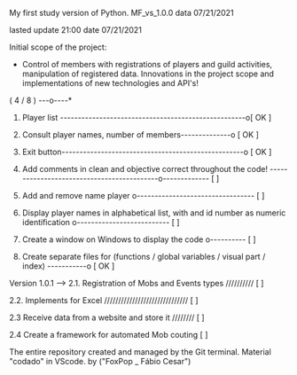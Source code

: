 My first study version of Python.
MF_vs_1.0.0  data 07/21/2021

lasted update 21:00 date 07/21/2021

Initial scope of the project:
- Control of members with registrations of players and guild activities, manipulation of registered data.
Innovations in the project scope and implementations of new technologies and API's!

( 4 / 8 ) ---o----*

1. Player list ----------------------------------------------------o[ OK ]

2. Consult player names, number of members--------------o [ OK ]

3. Exit button---------------------------------------------------o [ OK ]

4. Add comments in clean and objective correct throughout
the code! -------------------------------------------o------------- [ ]

5. Add and remove name player o--------------------------------- [ ]

6. Display player names in alphabetical list, with and
id number as numeric identification o-------------------------- [ ]

7. Create a window on Windows to display the code o---------- [ ]

8. Create separate files for
(functions / global variables / visual part / index) -----------o [ OK ]

Version 1.0.1 -->
2.1. Registration of Mobs and Events types ////////// [ ]

2.2. Implements for Excel ////////////////////////////// [ ]

2.3 Receive data from a website and store it //////// [ ]

2.4 Create a framework for automated Mob couting [ ]

The entire repository created and managed by the Git terminal.
Material "codado" in VScode. by ("FoxPop _ Fábio Cesar")

